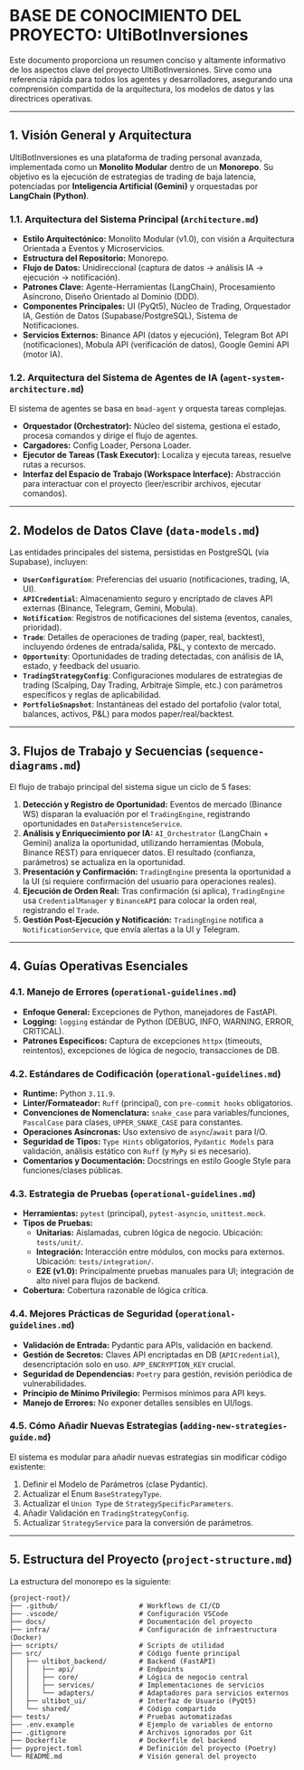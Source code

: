 # BASE DE CONOCIMIENTO DEL PROYECTO: UltiBotInversiones

Este documento proporciona un resumen conciso y altamente informativo de los aspectos clave del proyecto UltiBotInversiones. Sirve como una referencia rápida para todos los agentes y desarrolladores, asegurando una comprensión compartida de la arquitectura, los modelos de datos y las directrices operativas.

---

## 1. Visión General y Arquitectura

UltiBotInversiones es una plataforma de trading personal avanzada, implementada como un **Monolito Modular** dentro de un **Monorepo**. Su objetivo es la ejecución de estrategias de trading de baja latencia, potenciadas por **Inteligencia Artificial (Gemini)** y orquestadas por **LangChain (Python)**.

### 1.1. Arquitectura del Sistema Principal (`Architecture.md`)
*   **Estilo Arquitectónico:** Monolito Modular (v1.0), con visión a Arquitectura Orientada a Eventos y Microservicios.
*   **Estructura del Repositorio:** Monorepo.
*   **Flujo de Datos:** Unidireccional (captura de datos -> análisis IA -> ejecución -> notificación).
*   **Patrones Clave:** Agente-Herramientas (LangChain), Procesamiento Asíncrono, Diseño Orientado al Dominio (DDD).
*   **Componentes Principales:** UI (PyQt5), Núcleo de Trading, Orquestador IA, Gestión de Datos (Supabase/PostgreSQL), Sistema de Notificaciones.
*   **Servicios Externos:** Binance API (datos y ejecución), Telegram Bot API (notificaciones), Mobula API (verificación de datos), Google Gemini API (motor IA).

### 1.2. Arquitectura del Sistema de Agentes de IA (`agent-system-architecture.md`)
El sistema de agentes se basa en `bmad-agent` y orquesta tareas complejas.
*   **Orquestador (Orchestrator):** Núcleo del sistema, gestiona el estado, procesa comandos y dirige el flujo de agentes.
*   **Cargadores:** Config Loader, Persona Loader.
*   **Ejecutor de Tareas (Task Executor):** Localiza y ejecuta tareas, resuelve rutas a recursos.
*   **Interfaz del Espacio de Trabajo (Workspace Interface):** Abstracción para interactuar con el proyecto (leer/escribir archivos, ejecutar comandos).

---

## 2. Modelos de Datos Clave (`data-models.md`)

Las entidades principales del sistema, persistidas en PostgreSQL (vía Supabase), incluyen:

*   **`UserConfiguration`**: Preferencias del usuario (notificaciones, trading, IA, UI).
*   **`APICredential`**: Almacenamiento seguro y encriptado de claves API externas (Binance, Telegram, Gemini, Mobula).
*   **`Notification`**: Registros de notificaciones del sistema (eventos, canales, prioridad).
*   **`Trade`**: Detalles de operaciones de trading (paper, real, backtest), incluyendo órdenes de entrada/salida, P&L, y contexto de mercado.
*   **`Opportunity`**: Oportunidades de trading detectadas, con análisis de IA, estado, y feedback del usuario.
*   **`TradingStrategyConfig`**: Configuraciones modulares de estrategias de trading (Scalping, Day Trading, Arbitraje Simple, etc.) con parámetros específicos y reglas de aplicabilidad.
*   **`PortfolioSnapshot`**: Instantáneas del estado del portafolio (valor total, balances, activos, P&L) para modos paper/real/backtest.

---

## 3. Flujos de Trabajo y Secuencias (`sequence-diagrams.md`)

El flujo de trabajo principal del sistema sigue un ciclo de 5 fases:

1.  **Detección y Registro de Oportunidad:** Eventos de mercado (Binance WS) disparan la evaluación por el `TradingEngine`, registrando oportunidades en `DataPersistenceService`.
2.  **Análisis y Enriquecimiento por IA:** `AI_Orchestrator` (LangChain + Gemini) analiza la oportunidad, utilizando herramientas (Mobula, Binance REST) para enriquecer datos. El resultado (confianza, parámetros) se actualiza en la oportunidad.
3.  **Presentación y Confirmación:** `TradingEngine` presenta la oportunidad a la UI (si requiere confirmación del usuario para operaciones reales).
4.  **Ejecución de Orden Real:** Tras confirmación (si aplica), `TradingEngine` usa `CredentialManager` y `BinanceAPI` para colocar la orden real, registrando el `Trade`.
5.  **Gestión Post-Ejecución y Notificación:** `TradingEngine` notifica a `NotificationService`, que envía alertas a la UI y Telegram.

---

## 4. Guías Operativas Esenciales

### 4.1. Manejo de Errores (`operational-guidelines.md`)
*   **Enfoque General:** Excepciones de Python, manejadores de FastAPI.
*   **Logging:** `logging` estándar de Python (DEBUG, INFO, WARNING, ERROR, CRITICAL).
*   **Patrones Específicos:** Captura de excepciones `httpx` (timeouts, reintentos), excepciones de lógica de negocio, transacciones de DB.

### 4.2. Estándares de Codificación (`operational-guidelines.md`)
*   **Runtime:** Python `3.11.9`.
*   **Linter/Formateador:** `Ruff` (principal), con `pre-commit hooks` obligatorios.
*   **Convenciones de Nomenclatura:** `snake_case` para variables/funciones, `PascalCase` para clases, `UPPER_SNAKE_CASE` para constantes.
*   **Operaciones Asíncronas:** Uso extensivo de `async`/`await` para I/O.
*   **Seguridad de Tipos:** `Type Hints` obligatorios, `Pydantic Models` para validación, análisis estático con `Ruff` (y `MyPy` si es necesario).
*   **Comentarios y Documentación:** Docstrings en estilo Google Style para funciones/clases públicas.

### 4.3. Estrategia de Pruebas (`operational-guidelines.md`)
*   **Herramientas:** `pytest` (principal), `pytest-asyncio`, `unittest.mock`.
*   **Tipos de Pruebas:**
    *   **Unitarias:** Aislamadas, cubren lógica de negocio. Ubicación: `tests/unit/`.
    *   **Integración:** Interacción entre módulos, con mocks para externos. Ubicación: `tests/integration/`.
    *   **E2E (v1.0):** Principalmente pruebas manuales para UI; integración de alto nivel para flujos de backend.
*   **Cobertura:** Cobertura razonable de lógica crítica.

### 4.4. Mejores Prácticas de Seguridad (`operational-guidelines.md`)
*   **Validación de Entrada:** Pydantic para APIs, validación en backend.
*   **Gestión de Secretos:** Claves API encriptadas en DB (`APICredential`), desencriptación solo en uso. `APP_ENCRYPTION_KEY` crucial.
*   **Seguridad de Dependencias:** `Poetry` para gestión, revisión periódica de vulnerabilidades.
*   **Principio de Mínimo Privilegio:** Permisos mínimos para API keys.
*   **Manejo de Errores:** No exponer detalles sensibles en UI/logs.

### 4.5. Cómo Añadir Nuevas Estrategias (`adding-new-strategies-guide.md`)
El sistema es modular para añadir nuevas estrategias sin modificar código existente:
1.  Definir el Modelo de Parámetros (clase Pydantic).
2.  Actualizar el Enum `BaseStrategyType`.
3.  Actualizar el `Union Type` de `StrategySpecificParameters`.
4.  Añadir Validación en `TradingStrategyConfig`.
5.  Actualizar `StrategyService` para la conversión de parámetros.

---

## 5. Estructura del Proyecto (`project-structure.md`)

La estructura del monorepo es la siguiente:

```
{project-root}/
├── .github/                    # Workflows de CI/CD
├── .vscode/                    # Configuración VSCode
├── docs/                       # Documentación del proyecto
├── infra/                      # Configuración de infraestructura (Docker)
├── scripts/                    # Scripts de utilidad
├── src/                        # Código fuente principal
│   ├── ultibot_backend/        # Backend (FastAPI)
│   │   ├── api/                # Endpoints
│   │   ├── core/               # Lógica de negocio central
│   │   ├── services/           # Implementaciones de servicios
│   │   └── adapters/           # Adaptadores para servicios externos
│   ├── ultibot_ui/             # Interfaz de Usuario (PyQt5)
│   └── shared/                 # Código compartido
├── tests/                      # Pruebas automatizadas
├── .env.example                # Ejemplo de variables de entorno
├── .gitignore                  # Archivos ignorados por Git
├── Dockerfile                  # Dockerfile del backend
├── pyproject.toml              # Definición del proyecto (Poetry)
└── README.md                   # Visión general del proyecto
